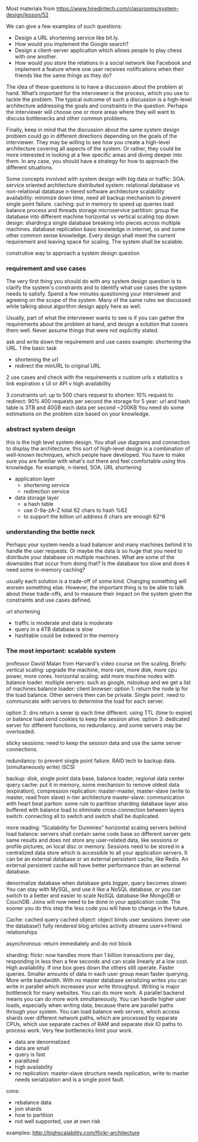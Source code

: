 Most materials from https://www.hiredintech.com/classrooms/system-design/lesson/52

We can give a few examples of such questions:

- Design a URL shortening service like bit.ly.
- How would you implement the Google search?
- Design a client-server application which allows people to play chess with one another.
- How would you store the relations in a social network like Facebook and implement a feature where one user receives notifications when their friends like the same things as they do?

The idea of these questions is to have a discussion about the problem at hand. What’s important for the interviewer is the process, which you use to tackle the problem. The typical outcome of such a discussion is a high-level architecture addressing the goals and constraints in the question. Perhaps the interviewer will choose one or more areas where they will want to discuss bottlenecks and other common problems.

Finally, keep in mind that the discussion about the same system design problem could go in different directions depending on the goals of the interviewer. They may be willing to see how you create a high-level architecture covering all aspects of the system. Or rather, they could be more interested in looking at a few specific areas and diving deeper into them. In any case, you should have a strategy for how to approach the different situations.

Some concepts involved with system design with big data or traffic:
SOA: service oriented architecture
distributed system: 
relational database vs non-relational database
n-tiered software architecture
scalability
availability: minimize down time, need all backup mechanism to prevent single point failure.
caching: put in memory to speed up queries
load balance
process and threads
storage
microservice
partition: group the database into different machine
horizontal vs vertical scaling
top down design: 
sharding:a single database breaking into pieces across multiple machines.
database replication
basic knowledge in internet, os and some other common sense knowledge.
Every design shall meet the current requirement and leaving space for scaling. The system shall be scalable.

construtive way to approach a system design question
### requirement and use cases
The very first thing you should do with any system design question is to clarify the system's constraints and to identify what use cases the system needs to satisfy. Spend a few minutes questioning your interviewer and agreeing on the scope of the system. Many of the same rules we discussed while talking about algorithm design apply here as well.

Usually, part of what the interviewer wants to see is if you can gather the requirements about the problem at hand, and design a solution that covers them well. Never assume things that were not explicitly stated.

ask and write down the requirement and use cases
example: shortening the URL.
1 the basic task
- shortening the url
- redirect the minURL to original URL

2 use cases and check with the requirements
x custom urls
x statistics
x link expiration
x UI or API
v high availability

3 constraints
url: up to 500 chars
request to shorten: 10%
request to redirect: 90%
400 requests per second
the storage for 5 year: url and hash table is 3TB and 40GB each
data per second ~200KB
You need do some estimations on the problem size based on your knowledge.

### abstract system design
this is the high level system design. You shall use diagrams and connection to display the architecture.
this sort of high-level design is a combination of well-known techniques, which people have developed. You have to make sure you are familiar with what's out there and feel comfortable using this knowledge.
for example, n-tiered, SOA. 
URL shortening
- application layer
  - shortening service
  - redirection service
- data storage layer
  - a hash table
  - use 0-9a-zA-Z total 62 chars to hash %62
  - to support the billion url address 6 chars are enough 62^6
  
### understanding the bottle neck
Perhaps your system needs a load balancer and many machines behind it to handle the user requests. Or maybe the data is so huge that you need to distribute your database on multiple machines. What are some of the downsides that occur from doing that? Is the database too slow and does it need some in-memory caching?

usually each solution is a trade-off of some kind. Changing something will worsen something else. However, the important thing is to be able to talk about these trade-offs, and to measure their impact on the system given the constraints and use cases defined.

url shortening
- traffic is moderate and data is moderate 
- query in a 4TB database is slow
- hashtable could be indexed in the memory

### The most important: scalable system
professor David Malan from Harvard's video course on the scaling.
Briefs:
vertical scaling: upgrade the machine, more ram, more disk, more cpu power, more cores.
horizontal scaling: add more machine nodes with balance loader.
multiple servers: such as google, nslookup and we get a list of machines
balance loader:
client browser:
option 1: return the node ip for the load balance. Other servers then can be private. Single point.
need to communicate with servers to determine the load for each server.

option 2: dns return a sever ip each time different. using TTL (time to expire) or balance load send cookies to keep the session alive.
option 3: dedicated server for different functions, no redundancy. and some servers may be overloaded.

sticky sessions: need to keep the session data and use the same server connections.

redundancy: to prevent single point failure.
RAID tech to backup data. (simultaneously write)
iSCSI

backup: disk, single point data base, balance loader, regional data center
query cache: put it in memory, some mechanism to remove oldest data (expiration), compression
replication: master-master, master-slave (write to master, read from slave)
n-tier architecture
master-slave: communication with heart beat
partion: some rule to partition
sharding
database layer also buffered with balance load to eliminate cross-connection between layers
switch: connecting all to switch and switch shall be duplicated.

more reading:
“Scalability for Dummies” 
horizontal scaling
servers behind load balance: servers shall contain same code base so different server gets same results and does not store any user-related data, like sessions or profile pictures, on local disc or memory. Sessions need to be stored in a centralized data store which is accessible to all your application servers. It can be an external database or an external persistent cache, like Redis. An external persistent cache will have better performance than an external database.

denormalize database
when database gets bigger, query becomes slower. You can stay with MySQL, and use it like a NoSQL database, or you can switch to a better and easier to scale NoSQL database like MongoDB or CouchDB. Joins will now need to be done in your application code. The sooner you do this step the less code you will have to change in the future.

Cache:
cached query
cached object: object binds user sessions (never use the database!)
fully rendered blog articles
activity streams
user<->friend relationships 

asynchronous:
return immediately and do not block

sharding:
flickr: now handles more than 1 billion transactions per day, responding in less then a few seconds and can scale linearly at a low cost.
High availability. If one box goes down the others still operate.
Faster queries. Smaller amounts of data in each user group mean faster querying.
More write bandwidth. With no master database serializing writes you can write in parallel which increases your write throughput. Writing is major bottleneck for many websites.
You can do more work. A parallel backend means you can do more work simultaneously. You can handle higher user loads, especially when writing data, because there are parallel paths through your system. You can load balance web servers, which access shards over different network paths, which are processed by separate CPUs, which use separate caches of RAM and separate disk IO paths to process work. Very few bottlenecks limit your work.

* data are denormalized
* data are small
* query is fast
* parallized
* high availability
* no replication: master-slave structure needs replication, write to master needs serialization and is a single point fault.

cons:
* rebalance data
* join shards
* how to partition
* not well supported, use at own risk

examples:
http://highscalability.com/flickr-architecture








